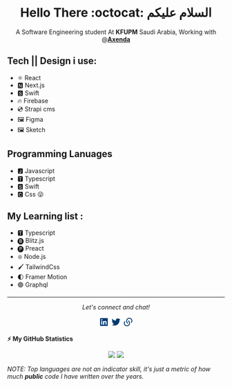 <div align="center">
  
# Hello There  :octocat:   السلام عليكم    

A Software Engineering student At **KFUPM** Saudi Arabia, Working with @[**Axenda**](https://github.com/axenda)

</div>

## Tech || Design i use:
- ⚛️ React 
- 🅽 Next.js
- 🆂 Swift
- 🔥 Firebase
- 💿 Strapi cms 
- 🖼 Figma
- 🖼 Sketch

## Programming Lanuages 
- 🅹 Javascript
- 🆃 Typescript
- 🆂 Swift
- 🅲 Css 😜

## My Learning list :
-  🆃 Typescript
-  🅑 Blitz.js
-  🅟 Preact
-  ❇️ Node.js 
-  🖌 TailwindCss
-  🌓 Framer Motion
-  🟣 Graphql 

<hr>
<p align="center">
  <i>Let's connect and chat!</i>

  <p align="center">
    <a href="https://www.linkedin.com/in/mzaien/" alt="Linkedin"><img src="https://raw.githubusercontent.com/alioh/alioh/master/linkedin-box-fill.png"></a>
    <a href="https://twitter.com/Abdullah_mzaien" alt="Twitter"><img src="https://raw.githubusercontent.com/alioh/alioh/master/twitter-fill.png"></a>
    <a href="https://www.dal.design/" alt="My site"><img src="https://raw.githubusercontent.com/alioh/alioh/master/links-fill.png"></a>
  </p>

<!-- GitHub stats -->

<b>⚡ My GitHub Statistics</b>

<p align="center">
<img height="180em" src="https://github-readme-stats.vercel.app/api?username=Mzaien&show_icons=true&hide_border=true&theme=vue-dark" />

<!-- Most Used Languages -->
<img height="180em" src="https://github-readme-stats.vercel.app/api/top-langs/?username=Mzaien&show_icons=true&hide_border=true&layout=compact&langs_count=8&theme=vue-dark"/>

_NOTE: Top languages are not an indicator skill, it's just a metric of how much **public** code I have written over the years._

</p>
